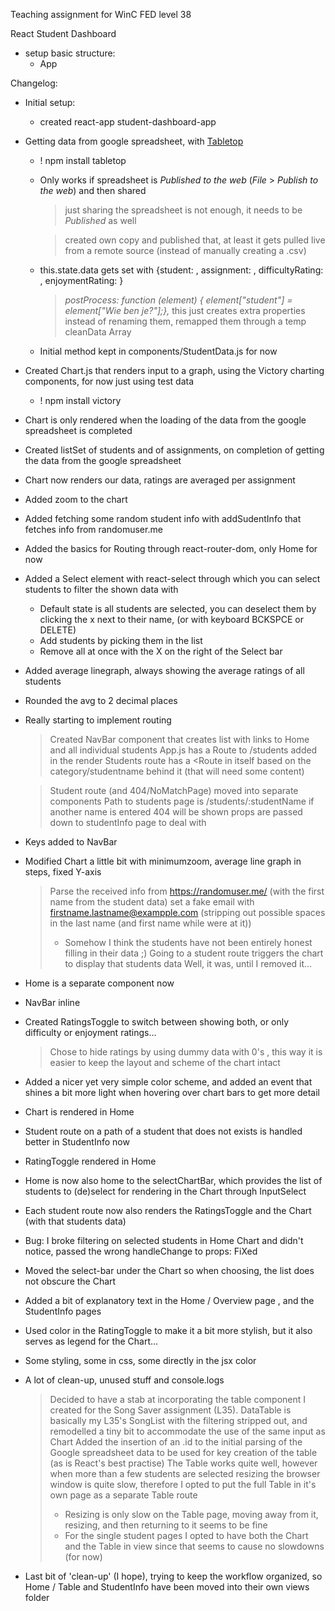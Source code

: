 Teaching assignment for WinC FED level 38

React Student Dashboard


  - setup basic structure:
    - App

Changelog:

- Initial setup:
  - created react-app student-dashboard-app
- Getting data from google spreadsheet, with [Tabletop](https://github.com/jsoma/tabletop)
  - ! npm install tabletop
  - Only works if spreadsheet is _Published to the web_ (*File* > *Publish to the web*) and then shared
    > just sharing the spreadsheet is not enough, it needs to be _Published_ as well
	
    > created own copy and published that, at least it gets pulled live from a remote source (instead of manually creating a .csv)
  - this.state.data gets set with {student: , assignment: , difficultyRating: , enjoymentRating: }
    > _postProcess: function (element) {
        element["student"] = element["Wie ben je?"];},_
	> this just creates extra properties instead of renaming them, remapped them through a temp cleanData Array
  - Initial method kept in components/StudentData.js for now
- Created Chart.js that renders input to a graph, using the Victory charting components, for now just using test data
  - ! npm install victory
- Chart is only rendered when the loading of the data from the google spreadsheet is completed
- Created listSet of students and of assignments, on completion of getting the data from the google spreadsheet
- Chart now renders our data, ratings are averaged per assignment
- Added zoom to the chart
- Added fetching some random student info with addSudentInfo that fetches info from randomuser.me
- Added the basics for Routing through react-router-dom, only Home for now
- Added a Select element with react-select through which you can select students to filter the shown data with
  - Default state is all students are selected, you can deselect them by clicking the x next to their name, (or with keyboard BCKSPCE or DELETE)
  - Add students by picking them in the list
  - Remove all at once with the X on the right of the Select bar
- Added average linegraph, always showing the average ratings of all students
- Rounded the avg to 2 decimal places
- Really starting to implement routing
  > Created NavBar component that creates list with links to Home and all individual students
  > App.js has a Route to /students added in the <Switch> render
  > Students route has a <Route in itself based on the category/studentname behind it (that will need some content)

  > Student route (and 404/NoMatchPage) moved into separate components
  > Path to students page is /students/:studentName if another name is entered 404  will be shown
  > props are passed down to studentInfo page to deal with
- Keys added to NavBar
- Modified Chart a little bit with minimumzoom, average line graph in steps, fixed Y-axis
  > Parse the received info from https://randomuser.me/ (with the first name from the student data)
  > set a fake email with firstname.lastname@exampple.com (stripping out possible spaces in the last name (and first name while were at it))
  > - Somehow I think the students have not been entirely honest filling in their data ;)
  > Going to a student route triggers the chart to display that students data
  > Well, it was, until I removed it...
- Home is a separate component now
- NavBar inline
- Created RatingsToggle to switch between showing both, or only difficulty or enjoyment ratings...
  > Chose to hide ratings by using dummy data with 0's , this way it is easier to keep the layout and scheme of the chart intact
- Added a nicer yet very simple color scheme, and added an event that shines a bit more light when hovering over chart bars to get more detail
- Chart is rendered in Home
- Student route on a path of a student that does not exists is handled better in StudentInfo now
- RatingToggle rendered in Home
- Home is now also home to the selectChartBar, which provides the list of students to (de)select for rendering in the Chart through InputSelect
- Each student route now also renders the RatingsToggle and the Chart (with that students data)
- Bug: I broke filtering on selected students in Home Chart and didn't notice, passed the wrong handleChange to props: FiXed
- Moved the select-bar under the Chart so when choosing, the list does not obscure the Chart
- Added a bit of explanatory text in the Home / Overview page , and the StudentInfo pages
- Used color in the RatingToggle to make it a bit more stylish, but it also serves as legend for the Chart...
- Some styling, some in css, some directly in the jsx color
- A lot of clean-up, unused stuff and console.logs
  > Decided to have a stab at incorporating the table component I created for the Song Saver assignment (L35).
  > DataTable is basically my L35's SongList with the filtering stripped out, and remodelled a tiny bit to accommodate the use of the same input as Chart
  > Added the insertion of an .id to the initial parsing of the Google spreadsheet data to be used for key creation of the table (as is React's best practise)
  > The Table works quite well, however when more than a few students are selected resizing the browser window is quite slow, therefore I opted to put the full Table in it's own page as a separate Table route
  > - Resizing is only slow on the Table page, moving away from it, resizing, and then returning to it seems to be fine
  > - For the single student pages I opted to have both the Chart and the Table in view since that seems to cause no slowdowns (for now)
- Last bit of 'clean-up' (I hope), trying to keep the workflow organized, so Home / Table and StudentInfo have been moved into their own views folder
